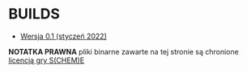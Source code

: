 # BUILDS

- [Wersja 0.1 (styczeń 2022)](https://github.com/gucio321/sCHEMe-website/releases/tag/v0.1)

**NOTATKA PRAWNA** pliki binarne zawarte na tej stronie są chronione [licencją gry S(CHEM)E](./licenses/sCHEMe-LICENSE)

